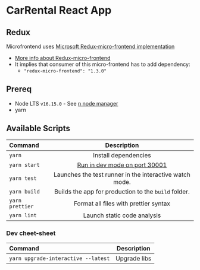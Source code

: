 # CarRental React App

## Redux 
Microfrontend uses [Microsoft Redux-micro-frontend implementation](https://github.com/microsoft/redux-micro-frontend)

- [More info about Redux-micro-frontend](https://www.codezap.dev/post/state-management-for-front-end-applications-part-i-what-and-why)
- It implies that consumer of this micro-frontend has to add dependency:
  - `"redux-micro-frontend": "1.3.0"`

## Prereq

- Node LTS `v16.15.0` - See [n node manager](https://www.npmjs.com/package/n)
- yarn

## Available Scripts

| Command      |                       Description                       |
| :----------- |:-------------------------------------------------------:|
| `yarn`       |                  Install dependencies                   |
| `yarn start` | [Run in dev mode on port 30001](http://localhost:30001) |
| `yarn test`  | Launches the test runner in the interactive watch mode. |
| `yarn build` |  Builds the app for production to the `build` folder.   |
| `yarn prettier` |          Format all files with prettier syntax          |
| `yarn lint`     |               Launch static code analysis               |

### Dev cheet-sheet

| Command                             | Description  |
| :---------------------------------- | :----------: |
| `yarn upgrade-interactive --latest` | Upgrade libs |
